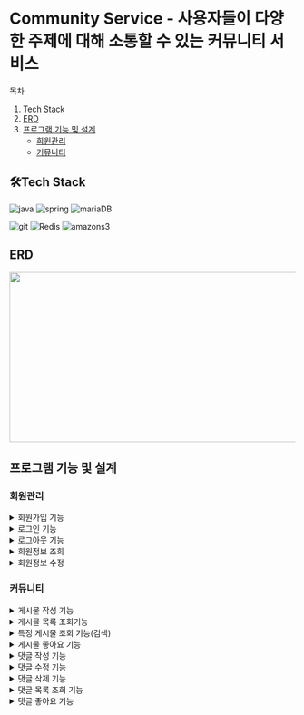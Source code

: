 # Community Service - 사용자들이 다양한 주제에 대해 소통할 수 있는 커뮤니티 서비스
목차
1. [Tech Stack](#-tech-stack)
2. [ERD](#erd)
3. [프로그램 기능 및 설계](#-프로그램-기능-및-설계)
   - [회원관리](#회원관리)
   - [커뮤니티](#커뮤니티)
## 🛠️Tech Stack

![java](https://img.shields.io/badge/Java-ED8B00?style=for-the-badge&logo=openjdk&logoColor=white)
![spring](https://img.shields.io/badge/Spring-6DB33F?style=for-the-badge&logo=spring&logoColor=white)
![mariaDB](https://img.shields.io/badge/MariaDB-003545?style=for-the-badge&logo=mariadb&logoColor=white)

![git](https://img.shields.io/badge/GIT-E44C30?style=for-the-badge&logo=git&logoColor=white)
![Redis](https://img.shields.io/badge/redis-%23DD0031.svg?&style=for-the-badge&logo=redis&logoColor=white)
![amazons3](https://img.shields.io/badge/amazons3-569A31?&style=for-the-badge&logo=amazons3&logoColor=white)

## ERD

<img src="https://github.com/Namgyu11/ktb_cj_community_spring_BE/assets/103015031/e0b82b44-f284-4307-affc-dbbafb26848f" width="600" height="300"/>

## 프로그램 기능 및 설계

### 회원관리

<details>
<summary>회원가입 기능</summary>
<div markdown = 1">

  - 사용자는 회원가입할 수 있습니다.
  - 이메일, 닉네임, 비밀번호를 입력 받으며, 이메일과 닉네임은 중복이 불가합니다.
  - 회원가입한 모든 사용자는 user 권한을 갖습니다.
  - 관리자 권한은 별도의 회원가입 절차를 거치지 않습니다.
  - 회원가입 시 비밀번호는 BCryptPasswordEncoder를 이용하여 암호화하여 저장합니다.
  - 회원가입시 이메일 인증을 진행합니다. 인증이 완료되면 'email_auth' 필드가 업데이트 됩니다.
</div>
</details>

<details>
<summary> 로그인 기능</summary>
<div markdown = 1">

  - 사용자는 로그인할 수 있습니다.
  - 로그인 시 회원가입 시 저장한 이메일과 비밀번호가 일치해야 합니다.
  - 로그인 성공 시 JWT 토큰을 발급합니다.
  - Redis에 토큰을 저장합니다.
</div>
</details>

<details>
<summary> 로그아웃 기능</summary>
<div markdown = 1">

  - Redis에서 토큰을 조회한 후 토큰이 존재하면 삭제합니다.
</div>
</details>

<details>
<summary> 회원정보 조회</summary>
<div markdown = 1">

  - 사용자는 자신의 회원 정보를 조회할 수 있습니다.
  - 이메일, 닉네임을 조회할 수 있습니다.
  - 회원 정보 조회 시 비밀번호는 조회되지 않습니다.
</div>
</details>

<details>
<summary> 회원정보 수정</summary>
<div markdown = 1">

  - 사용자는 자신의 회원 정보를 수정할 수 있습니다.
  - 비밀번호, 닉네임을 수정할 수 있습니다.
</div>
</details>

### 커뮤니티

<details>
<summary>게시물 작성 기능</summary>
<div markdown = 1">

  - 로그인한 사용자는 게시물을 작성할 수 있습니다.
  - 제목, 내용(텍스트), 사진을 작성할 수 있습니다.
  - 사진 파일은 Amazon S3에 저장 및 관리합니다.
</div>
</details>

<details>
<summary>게시물 목록 조회기능 </summary>
<div markdown = 1">

  - 로그인 여부와 상관없이 게시물 목록을 조회할 수 있습니다.
  - 게시물은 페이징 처리되어 표시됩니다.
</div>
</details>

<details>
<summary>특정 게시물 조회 기능(검색)</summary>
<div markdown = 1">

  - 로그인 여부와 상관없이 게시물을 조회할 수 있습니다.
  - 제목 또는 내용을 검색하여 특정 게시물을 조회할 수 있습니다.
  - 제목, 내용, 작성자, 작성일, 좋아요 갯수가 조회됩니다.
  - 조회수는 Redis와 스케줄링을 활용하여 같은 게시물에 대한 중복 조회는 카운팅되지 않습니다.
</div>
</details>

<details>
<summary>게시물 좋아요 기능</summary>
<div markdown = 1">

  - 로그인한 사용자는 게시물에 좋아요를 누를 수 있습니다.
  - 좋아요는 중복으로 누를 수 없습니다.
</div>
</details>

<details>
<summary>댓글 작성 기능</summary>
<div markdown = 1">

  - 로그인한 사용자는 특정 게시물에 댓글을 작성할 수 있습니다.
  - 작성한 댓글은 다른 사용자들이 볼 수 있습니다.
</div>
</details>

<details>
<summary>댓글 수정 기능</summary>
<div markdown = 1">

  - 로그인한 사용자는 자신이 작성한 댓글을 수정할 수 있습니다.
  - 수정된 댓글은 다른 사용자들이 볼 수 있습니다.
</div>
</details>


<details>
<summary>댓글 삭제 기능</summary>
<div markdown = 1">

  - 로그인한 사용자는 자신이 작성한 댓글을 삭제할 수 있습니다.
  - 삭제된 댓글은 다른 사용자들이 볼 수 없습니다.
</div>
</details>

<details>
<summary>댓글 목록 조회 기능</summary>
<div markdown = 1">

  - 로그인 여부와 상관없이 특정 게시물에 남겨진 모든 댓글을 조회할 수 있습니다.
  - 최신 댓글이 상단에 위치하도록 정렬됩니다.
</div>
</details>

<details>
<summary>댓글 좋아요 기능</summary>
<div markdown = 1">

  - 로그인한 사용자는 특정 댓글에 좋아요를 남길 수 있습니다.
  - 좋아요는 중복으로 누를 수 없습니다.
</div>
</details>